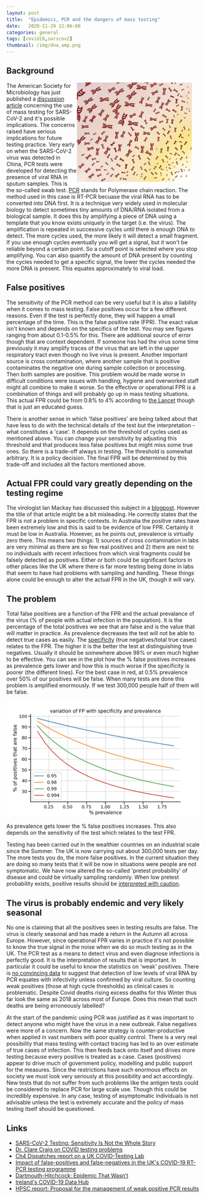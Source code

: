 ```yaml
---
layout: post
title:  "Epidemics, PCR and the dangers of mass testing"
date:   2020-11-29 12:06:00
categories: general
tags: [covid19,sarscov2]
thumbnail: /img/dna_amp.png
---
```


## Background

<div style="width: 320px; float:right;">
<img src="/img/dna_amp.png" width="300px">
</div>

The American Society for Microbiology has just published a [discussion article](https://asm.org/Articles/2020/November/SARS-CoV-2-Testing-Sensitivity-Is-Not-the-Whole-St) concerning the use of mass testing for SARS-CoV-2 and it's possible implications. The concerns raised have serious implications for future testing practice. Very early on when the SARS-CoV-2 virus was detected in China, PCR tests were developed for detecting the presence of viral RNA in sputum samples. This is the so-called swab test. [PCR](https://en.wikipedia.org/wiki/Polymerase_chain_reaction) stands for Polymerase chain reaction. The method used in this case is RT-PCR becuase the viral RNA has to be converted into DNA first. It is a technique very widely used in molecular biology to detect sometimes tiny amounts of DNA/RNA isolated from a biological sample. It does this by amplifying a piece of DNA using a template that you know exists uniquely in the target (i.e. the virus). The amplification is repeated in successive cycles until there is enough DNA to detect. The more cycles used, the more likely it will detect a small fragment. If you use enough cycles eventually you will get a signal, but it won't be reliable beyond a certain point. So a cutoff point is selected where you stop amplifying. You can also quantify the amount of DNA present by counting the cycles needed to get a specific signal, the lower the cycles needed the more DNA is present. This equates approximately to viral load.

## False positives

The sensitivity of the PCR method can be very useful but it is also a liability when it comes to mass testing. False positives occur for a few different reasons. Even if the test is perfectly done, they will happen a small percentage of the time. This is the false positive rate (FPR). The exact value isn't known and depends on the specifics of the test. You may see figures ranging from about 0.1-0.5% for this. There are additional source of error though that are context dependent. If someone has had the virus some time previously it may amplify traces of the virus that are left in the upper respiratory tract even though no live virus is present. Another important source is cross contamination, where another sample that is positive contaminates the negative one during sample collection or processing. Then both samples are positive. This problem would be made worse in difficult conditions were issues with handling, hygiene and overworked staff might all combine to make it worse. So the effective or operational FPR is a combination of things and will probably go up in mass testing situations. This actual FPR could be from 0.8% to 4% according to [the Lancet](https://www.thelancet.com/journals/lanres/article/PIIS2213-2600(20)30453-7/fulltext) though that is just an educated guess.

There is another sense in which 'false positives' are being talked about that have less to do with the technical details of the test but the interpretation - what constitutes a 'case'. It depends on the threshold of cycles used as mentioned above. You can change your sensitivity by adjusting this threshold and that produces less false positives but might miss some true ones. So there is a trade-off always in testing. The threshold is somewhat arbitrary. It is a policy decision. The final FPR will be determined by this trade-off and includes all the factors mentioned above.

## Actual FPR could vary greatly depending on the testing regime

The virologist Ian Mackay has discussed this subject in a [blogpost](https://virologydownunder.com/the-false-positive-pcr-problem-is-not-a-problem/). However the title of that article might be a bit misleading. He correctly states that the FPR is not a problem in specific contexts. In Australia the positive rates have been extremely low and this is said to be evidence of low FPR. Certainly it must be low in Australia. However, as he points out, prevalence is virtually zero there. This means two things: 1) sources of cross contamination in labs are very minimal as there are so few real positives and 2) there are next to no individuals with recent infections from which viral fragments could be falsely detected as positives. Either or both could be significant factors in other places like the UK where there is far more testing being done in labs that seem to have had problems with sampling and handling. These things alone could be enough to alter the actual FPR in the UK, though it will vary.

## The problem

Total false positives are a function of the FPR and the actual prevalance of the virus (% of people with actual infection in the population). It is the percentage of the total positives we see that are false and is the value that will matter in practice. As prevalence decreases the test will not be able to detect true cases as easily. The [specificity](https://www.medmastery.com/guide/covid-19-clinical-guide/how-calculate-sensitivity-and-specificity) (true negatives/total true cases) relates to the FPR. The higher it is the better the test at distinguishing true negatives. Usually it should be somewhere above 98% or even much higher to be effective. You can see in the plot how the % false positives increases as prevalence gets lower and how this is much worse if the specificity is poorer (the different lines). For the best case in red, at 0.5% prevalence over 50% of our positives will be false. When many tests are done this problem is amplified enormously. If we test 300,000 people half of them will be false.

<div style="width: auto; float:left;">
 <a href="/img/fp_problem_example.jpg"> <img class="small-scaled" src="/img/fp_problem_example.jpg"></a>
  <p class="caption">As prevalence gets lower the % false positives increases. This also depends on the sensitivity of the test which relates to the test FPR. </p>
</div>

Testing has been carried out in the wealthier countries on an industrial scale since the Summer. The UK is now carrying out about 300,000 tests per day. The more tests you do, the more false positives. In the current situation they are doing so many tests that it will be now in situations were people are not symptomatic. We have now altered the so-called 'pretest probability' of disease and could be virtually sampling randomly. When low pretest probability exists, positive results should be [interpreted with caution](https://pubmed.ncbi.nlm.nih.gov/32398230/).

## The virus is probably endemic and very likely seasonal

No one is claiming that all the positives seen in testing results are false. The virus is clearly seasonal and has made a return in the Autumn all across Europe. However, since operational FPR varies in practice it's not possible to know the true signal in the noise when we do so much testing as in the UK. The PCR test as a means to detect virus and even diagnose infections is perfectly good. It is the interpretation of results that is important. In particular it could be useful to know the statistics on 'weak' positives. There is [no convincing data](https://www.ecdc.europa.eu/en/covid-19/latest-evidence/transmission) to suggest that detection of low levels of viral RNA by PCR equates with infectivity unless confirmed by viral culture. So counting weak positives (those at high cycle thresholds) as clinical cases is problematic. Despite Covid deaths rising excess deaths for this Winter thus far look the same as 2018 across most of Europe. Does this mean that such deaths are being erroneously labelled?

At the start of the pandemic using PCR was justified as it was important to detect anyone who might have the virus in a new outbreak. False negatives were more of a concern. Now the same strategy is counter-productive when applied in vast numbers with poor quality control. There is a very real possibility that mass testing with contact tracing has led to an over estimate of true cases of infection. This then feeds back onto itself and drives more testing because every positive is treated as a case. Cases (positives) appear to drive much of government policy, modelling and public support for the measures. Since the restrictions have such enormous effects on society we must look very seriously at this possibility and act accordingly. New tests that do not suffer from such problems like the antigen tests could be considered to replace PCR for large scale use. Though this could be incredibly expensive. In any case, testing of asymptomatic individuals is not advisable unless the test is extremely accurate and the policy of mass testing itself should be questioned.

## Links

* [SARS-CoV-2 Testing: Sensitivity Is Not the Whole Story](https://asm.org/Articles/2020/November/SARS-CoV-2-Testing-Sensitivity-Is-Not-the-Whole-St)
* [Dr. Clare Craig on COVID testing problems](https://www.youtube.com/watch?v=380DLg-nAqI)
* [Ch4 Dispatches report on a UK COVID-Testing Lab](https://www.channel4.com/press/news/dispatches-uncovers-serious-failings-one-uks-largest-covid-testing-labs)
* [Impact of false-positives and false-negatives in the UK's COVID-19 RT-PCR testing programme](https://assets.publishing.service.gov.uk/government/uploads/system/uploads/attachment_data/file/895843/S0519_Impact_of_false_positives_and_negatives.pdf)
* [Dartmouth-Hitchcock: Epidemic That Wasn’t](https://www.nytimes.com/2007/01/22/health/22whoop.html)
* [Ireland's COVID-19 Data Hub](https://covid19ireland-geohive.hub.arcgis.com/)
* [HPSC report: Proposal for the management of weak positive PCR results](https://www.hpsc.ie/a-z/respiratory/coronavirus/novelcoronavirus/guidance/outbreakmanagementguidance/PCR%20weak%20results%20guidance.pdf)
